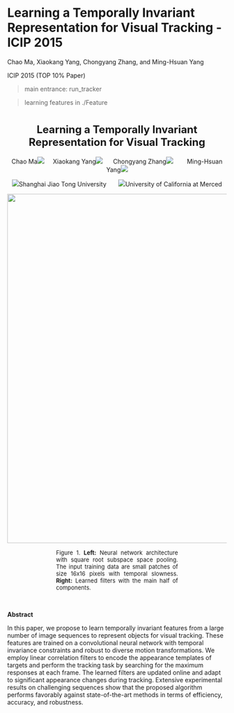 # Learning a Temporally Invariant Representation for Visual Tracking - ICIP 2015

Chao Ma, Xiaokang Yang, Chongyang Zhang, and Ming-Hsuan Yang

ICIP 2015 (TOP 10% Paper)


> main entrance: run_tracker

> learning features in ./Feature


<h1 align="center"><font size="5">Learning a Temporally Invariant Representation for Visual Tracking</font></h1>
<p align="center">Chao Ma<img src="https://www.google.com/chart?cht=tx&amp;chf=bg,s,FFFFFF00&amp;chco=000000&amp;chl=%5E%7B%5Cstar%5Cdagger%7D">&nbsp;&nbsp;&nbsp;&nbsp; 
Xiaokang Yang<img src="https://www.google.com/chart?cht=tx&amp;chf=bg,s,FFFFFF00&amp;chco=000000&amp;chl=%5E%7B%5Cstar%7D">&nbsp; &nbsp;&nbsp;&nbsp;
Chongyang Zhang<img src="https://www.google.com/chart?cht=tx&amp;chf=bg,s,FFFFFF00&amp;chco=000000&amp;chl=%5E%7B%5Cstar%7D"> &nbsp; &nbsp; &nbsp;&nbsp; 
Ming-Hsuan Yang<img src="https://www.google.com/chart?cht=tx&amp;chf=bg,s,FFFFFF00&amp;chco=000000&amp;chl=%5E%7B%5Cdagger%7D"></p>
<p align="center"><img src="https://www.google.com/chart?cht=tx&amp;chf=bg,s,FFFFFF00&amp;chco=000000&amp;chl=%5E%7B%5Cstar%7D">Shanghai Jiao Tong University &nbsp; &nbsp; &nbsp; 
<img src="https://www.google.com/chart?cht=tx&amp;chf=bg,s,FFFFFF00&amp;chco=000000&amp;chl=%5E%7B%5Cdagger%7D">University of California at Merced</p>

<img alt="" src="https://sites.google.com/site/chaoma99/icip15_tracking.png" width="800px">

<p style="margin-left:8em;margin-right:8em;text-align:justify;text-justify:inter-ideograph"><font size="2">
Figure 1. <b>Left:</b> Neural network architecture with square root subspace
space pooling. The input training data are small patches
of size 16x16 pixels with temporal slowness. <b>Right:</b> Learned
filters with the main half of components.
</font></p>
</div>

<p>&nbsp;</p>
<p><strong><span>Abstract</span></strong></p>
<p>In this paper, we propose to learn temporally invariant features
from a large number of image sequences to represent
objects for visual tracking. These features are trained on a
convolutional neural network with temporal invariance constraints
and robust to diverse motion transformations. We employ
linear correlation filters to encode the appearance templates
of targets and perform the tracking task by searching
for the maximum responses at each frame. The learned filters
are updated online and adapt to significant appearance
changes during tracking. Extensive experimental results on
challenging sequences show that the proposed algorithm performs
favorably against state-of-the-art methods in terms of
efficiency, accuracy, and robustness.</p>
<p>&nbsp;</p>

